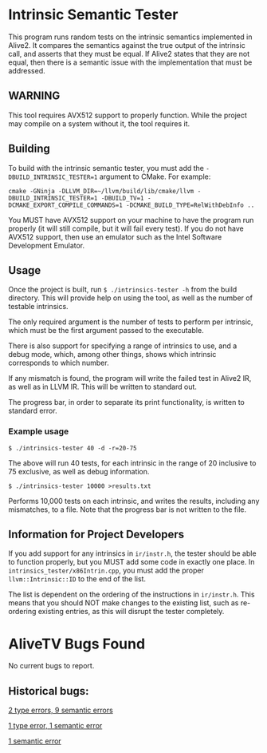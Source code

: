 Intrinsic Semantic Tester
=========================

This program runs random tests on the intrinsic semantics
implemented in Alive2. It compares the semantics against
the true output of the intrinsic call, and asserts that
they must be equal. If Alive2 states that they are not equal,
then there is a semantic issue with the implementation that
must be addressed.

WARNING
-------
This tool requires AVX512 support to properly function. While 
the project may compile on a system without it, the tool requires it.

Building
--------
To build with the intrinsic semantic tester, you must add the `-DBUILD_INTRINSIC_TESTER=1` 
argument to CMake. For example:

```
cmake -GNinja -DLLVM_DIR=~/llvm/build/lib/cmake/llvm -DBUILD_INTRINSIC_TESTER=1 -DBUILD_TV=1 -DCMAKE_EXPORT_COMPILE_COMMANDS=1 -DCMAKE_BUILD_TYPE=RelWithDebInfo ..
```

You MUST have AVX512 support on your machine to have the program run properly 
(it will still compile, but it will fail every test). If you do not have AVX512 
support, then use an emulator such as the Intel Software Development Emulator.

Usage
-----
Once the project is built, run `$ ./intrinsics-tester -h` from the build directory.
This will provide help on using the tool, as well as the number of testable intrinsics.

The only required argument is the number of tests to perform per intrinsic, which
must be the first argument passed to the executable. 

There is also support for specifying a range of intrinsics to use, and a debug mode, 
which, among other things, shows which intrinsic corresponds to which number.

If any mismatch is found, the program will write the failed test in Alive2 IR, as well 
as in LLVM IR. This will be written to standard out.

The progress bar, in order to separate its print functionality, is written to standard error.

### Example usage
```
$ ./intrinsics-tester 40 -d -r=20-75
```
The above will run 40 tests, for each intrinsic in the range of 20 inclusive to 
75 exclusive, as well as debug information.

```
$ ./intrinsics-tester 10000 >results.txt
```
Performs 10,000 tests on each intrinsic, and writes the results, including any mismatches, 
to a file. Note that the progress bar is not written to the file.

## Information for Project Developers

If you add support for any intrinsics in `ir/instr.h`, the tester should be able to function
properly, but you MUST add some code in exactly one place. In `intrinsics_tester/x86Intrin.cpp`,
you must add the proper `llvm::Intrinsic::ID` to the end of the list. 

The list is dependent on the ordering of the instructions in `ir/instr.h`.
This means that you should NOT make changes to the existing list, such as re-ordering existing
entries, as this will disrupt the tester completely.

AliveTV Bugs Found
==================

No current bugs to report.


## Historical bugs:

[2 type errors, 9 semantic errors](https://github.com/zhengyang92/alive2-x86/commit/1100832edf82a0652fac46c8ddb82e7830bca11f#diff-1e2e97eee3636d89935ab5[%E2%80%A6]8926d70fcae3f26eeb88a32eea4c)

[1 type error, 1 semantic error](https://github.com/zhengyang92/alive2-x86/commit/69e464ad1af37528cf71ea69c41fb80976d7008a)

[1 semantic error](https://github.com/zhengyang92/alive2-x86/commit/2c87fa45b3e2a4472f260d798953a4f07d543f6c)

